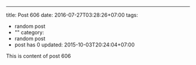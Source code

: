 ---
title: Post 606
date: 2016-07-27T03:28:26+07:00
tags:
  - random post
  - ""
category:
  - random post
  - post has 0
updated: 2015-10-03T20:24:04+07:00

This is content of post 606